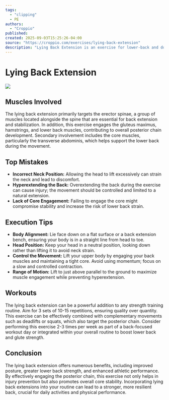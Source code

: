 ```yaml
---
tags:
  - "clipping"
  - PE
authors:
  - "Croppio"
published:
created: 2025-09-03T15:25:26-04:00
source: "https://croppio.com/exercises/lying-back-extension"
description: "Lying Back Extension is an exercise for lower-back and done with the body weight."
---
```


# Lying Back Extension

![](https://croppio.com/images/exercises/resized/Lying%20Back%20Extension.webp)

## Muscles Involved

The lying back extension primarily targets the erector spinae, a group of muscles located alongside the spine that are essential for back extension and stabilization. In addition, this exercise engages the gluteus maximus, hamstrings, and lower back muscles, contributing to overall posterior chain development. Secondary involvement includes the core muscles, particularly the transverse abdominis, which helps support the lower back during the movement.

## Top Mistakes

- **Incorrect Neck Position:** Allowing the head to lift excessively can strain the neck and lead to discomfort.
- **Hyperextending the Back:** Overextending the back during the exercise can cause injury; the movement should be controlled and limited to a natural extension.
- **Lack of Core Engagement:** Failing to engage the core might compromise stability and increase the risk of lower back strain.

## Execution Tips

- **Body Alignment:** Lie face down on a flat surface or a back extension bench, ensuring your body is in a straight line from head to toe.
- **Head Position:** Keep your head in a neutral position, looking down rather than lifting it to avoid neck strain.
- **Control the Movement:** Lift your upper body by engaging your back muscles and maintaining a tight core. Avoid using momentum; focus on a slow and controlled contraction.
- **Range of Motion:** Lift to just above parallel to the ground to maximize muscle engagement while preventing hyperextension.

## Workouts

The lying back extension can be a powerful addition to any strength training routine. Aim for 3 sets of 10-15 repetitions, ensuring quality over quantity. This exercise can be effectively combined with complementary movements such as deadlifts or squats, which also target the posterior chain. Consider performing this exercise 2-3 times per week as part of a back-focused workout day or integrated within your overall routine to boost lower back and glute strength.

## Conclusion

The lying back extension offers numerous benefits, including improved posture, greater lower back strength, and enhanced athletic performance. By effectively engaging the posterior chain, this exercise not only helps in injury prevention but also promotes overall core stability. Incorporating lying back extensions into your routine can lead to a stronger, more resilient back, crucial for daily activities and physical performance.